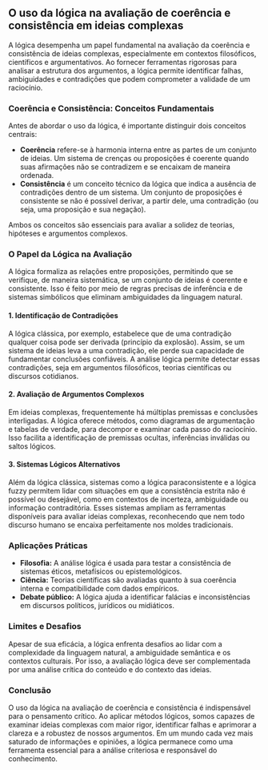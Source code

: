 
## O uso da lógica na avaliação de coerência e consistência em ideias complexas

A lógica desempenha um papel fundamental na avaliação da coerência e consistência de ideias complexas, especialmente em contextos filosóficos, científicos e argumentativos. Ao fornecer ferramentas rigorosas para analisar a estrutura dos argumentos, a lógica permite identificar falhas, ambiguidades e contradições que podem comprometer a validade de um raciocínio.

### Coerência e Consistência: Conceitos Fundamentais

Antes de abordar o uso da lógica, é importante distinguir dois conceitos centrais:

- **Coerência** refere-se à harmonia interna entre as partes de um conjunto de ideias. Um sistema de crenças ou proposições é coerente quando suas afirmações não se contradizem e se encaixam de maneira ordenada.
- **Consistência** é um conceito técnico da lógica que indica a ausência de contradições dentro de um sistema. Um conjunto de proposições é consistente se não é possível derivar, a partir dele, uma contradição (ou seja, uma proposição e sua negação).

Ambos os conceitos são essenciais para avaliar a solidez de teorias, hipóteses e argumentos complexos.

### O Papel da Lógica na Avaliação

A lógica formaliza as relações entre proposições, permitindo que se verifique, de maneira sistemática, se um conjunto de ideias é coerente e consistente. Isso é feito por meio de regras precisas de inferência e de sistemas simbólicos que eliminam ambiguidades da linguagem natural.

#### 1. **Identificação de Contradições**

A lógica clássica, por exemplo, estabelece que de uma contradição qualquer coisa pode ser derivada (princípio da explosão). Assim, se um sistema de ideias leva a uma contradição, ele perde sua capacidade de fundamentar conclusões confiáveis. A análise lógica permite detectar essas contradições, seja em argumentos filosóficos, teorias científicas ou discursos cotidianos.

#### 2. **Avaliação de Argumentos Complexos**

Em ideias complexas, frequentemente há múltiplas premissas e conclusões interligadas. A lógica oferece métodos, como diagramas de argumentação e tabelas de verdade, para decompor e examinar cada passo do raciocínio. Isso facilita a identificação de premissas ocultas, inferências inválidas ou saltos lógicos.

#### 3. **Sistemas Lógicos Alternativos**

Além da lógica clássica, sistemas como a lógica paraconsistente e a lógica fuzzy permitem lidar com situações em que a consistência estrita não é possível ou desejável, como em contextos de incerteza, ambiguidade ou informação contraditória. Esses sistemas ampliam as ferramentas disponíveis para avaliar ideias complexas, reconhecendo que nem todo discurso humano se encaixa perfeitamente nos moldes tradicionais.

### Aplicações Práticas

- **Filosofia:** A análise lógica é usada para testar a consistência de sistemas éticos, metafísicos ou epistemológicos.
- **Ciência:** Teorias científicas são avaliadas quanto à sua coerência interna e compatibilidade com dados empíricos.
- **Debate público:** A lógica ajuda a identificar falácias e inconsistências em discursos políticos, jurídicos ou midiáticos.

### Limites e Desafios

Apesar de sua eficácia, a lógica enfrenta desafios ao lidar com a complexidade da linguagem natural, a ambiguidade semântica e os contextos culturais. Por isso, a avaliação lógica deve ser complementada por uma análise crítica do conteúdo e do contexto das ideias.

### Conclusão

O uso da lógica na avaliação de coerência e consistência é indispensável para o pensamento crítico. Ao aplicar métodos lógicos, somos capazes de examinar ideias complexas com maior rigor, identificar falhas e aprimorar a clareza e a robustez de nossos argumentos. Em um mundo cada vez mais saturado de informações e opiniões, a lógica permanece como uma ferramenta essencial para a análise criteriosa e responsável do conhecimento.
```
